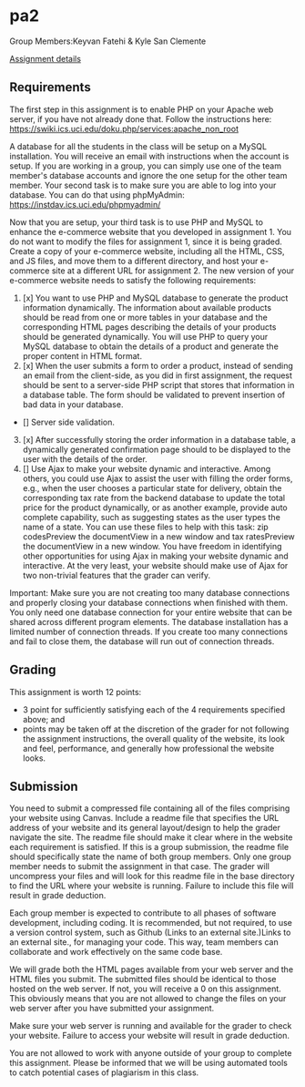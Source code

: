 # pa2

Group Members:Keyvan Fatehi & Kyle San Clemente

[Assignment details](https://canvas.eee.uci.edu/courses/4693/assignments/95644)

## Requirements

The first step in this assignment is to enable PHP on your Apache web server, if you have not already done that. Follow the instructions here: https://swiki.ics.uci.edu/doku.php/services:apache_non_root

A database for all the students in the class will be setup on a MySQL installation. You will receive an email with instructions when the account is setup. If you are working in a group, you can simply use one of the team member's database accounts and ignore the one setup for the other team member. Your second task is to make sure you are able to log into your database. You can do that using phpMyAdmin: https://instdav.ics.uci.edu/phpmyadmin/

Now that you are setup, your third task is to use PHP and MySQL to enhance the e-commerce website that you developed in assignment 1. You do not want to modify the files for assignment 1, since it is being graded. Create a copy of your e-commerce website, including all the HTML, CSS, and JS files, and move them to a different directory, and host your e-commerce site at a different URL for assignment 2. The new version of your e-commerce website needs to satisfy the following requirements: 

1. [x]  You want to use PHP and MySQL database to generate the product information dynamically. The information about available products should be read from one or more tables in your database and the corresponding HTML pages describing the details of your products should be generated dynamically. You will use PHP to query your MySQL database to obtain the details of a product and generate the proper content in HTML format. 
2. [x] When the user submits a form to order a product, instead of sending an email from the client-side, as you did in first assignment, the request should be sent to a server-side PHP script that stores that information in a database table. The form should be validated to prevent insertion of bad data in your database. 
  - [] Server side validation.
3. [x] After successfully storing the order information in a database table, a dynamically generated confirmation page should to be displayed to the user with the details of the order. 
4. [] Use Ajax to make your website dynamic and interactive. Among others, you could use Ajax to assist the user with filling the order forms, e.g., when the user chooses a particular state for delivery, obtain the corresponding tax rate from the backend database to update the total price for the product dynamically, or as another example, provide auto complete capability, such as suggesting states as the user types the name of a state. You can use these files to help with this task: zip codesPreview the documentView in a new window and tax ratesPreview the documentView in a new window. You have freedom in identifying other opportunities for using Ajax in making your website dynamic and interactive. At the very least, your website should make use of Ajax for two non-trivial features that the grader can verify. 

Important: Make sure you are not creating too many database connections and properly closing your database connections when finished with them. You only need one database connection for your entire website that can be shared across different program elements. The database installation has a limited number of connection threads. If you create too many connections and fail to close them, the database will run out of connection threads. 

## Grading

This assignment is worth 12 points:

* 3 point for sufficiently satisfying each of the 4 requirements specified above; and
* points may be taken off at the discretion of the grader for not following the assignment instructions, the overall quality of the website, its look and feel, performance, and generally how professional the website looks. 

## Submission


You need to submit a compressed file containing all of the files comprising your website using Canvas. Include a readme file that specifies the URL address of your website and its general layout/design to help the grader navigate the site. The readme file should make it clear where in the website each requirement is satisfied. If this is a group submission, the readme file should specifically state the name of both group members. Only one group member needs to submit the assignment in that case. The grader will uncompress your files and will look for this readme file in the base directory to find the URL where your website is running. Failure to include this file will result in grade deduction.

Each group member is expected to contribute to all phases of software development, including coding. It is recommended, but not required, to use a version control system, such as Github (Links to an external site.)Links to an external site., for managing your code. This way, team members can collaborate and work effectively on the same code base. 

We will grade both the HTML pages available from your web server and the HTML files you submit. The submitted files should be identical to those hosted on the web server. If not, you will receive a 0 on this assignment. This obviously means that you are not allowed to change the files on your web server after you have submitted your assignment.

Make sure your web server is running and available for the grader to check your website. Failure to access your website will result in grade deduction.

You are not allowed to work with anyone outside of your group to complete this assignment. Please be informed that we will be using automated tools to catch potential cases of plagiarism in this class.  
